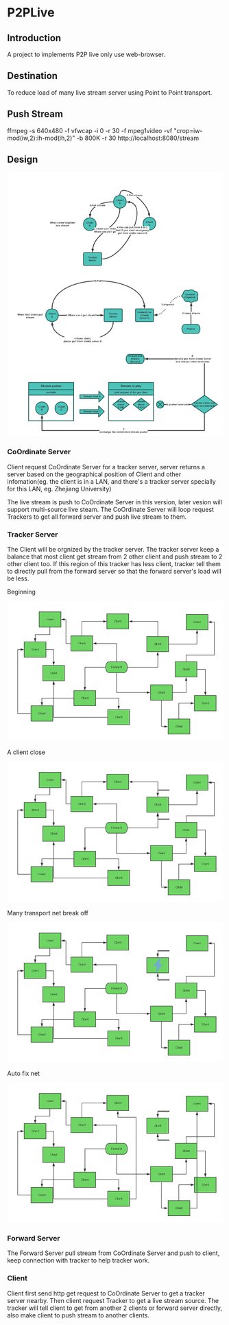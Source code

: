# P2PLive

## Introduction

A project to implements P2P live only use web-browser.

## Destination

To reduce load of many live stream server using Point to Point transport.

## Push Stream

ffmpeg -s 640x480 -f vfwcap -i 0 -r 30 -f mpeg1video -vf "crop=iw-mod(iw\,2):ih-mod(ih\,2)" -b 800K -r 30 http://localhost:8080/stream

## Design

![Design](p2plive.png)

### CoOrdinate Server

Client request CoOrdinate Server for a tracker server, server returns a server based on the geographical position of Client and
 other infomation(eg. the client is in a LAN, and there's a tracker server specially for this LAN, eg. Zhejiang University)

The live stream is push to CoOrdinate Server in this version, later vesion will support multi-source live steam. The CoOrdinate Server
 will loop request Trackers to get all forward server and push live stream to them.

### Tracker Server

The Client will be orgnized by the tracker server. The tracker server keep a balance that most client get stream from 2 other client
 and push stream to 2 other client too. If this region of this tracker has less client, tracker tell them to directly pull from the
 forward server so that the forward server's load will be less.

Beginning

![Beginning](0.png)

A client close

![A client close](1.png)

Many transport net break off

![Many transport net break off](2.png)

Auto fix net

![Auto fix net](3.png)

### Forward Server

The Forward Server pull stream from CoOrdinate Server and push to client, keep connection with tracker to help tracker work.

### Client

Client first send http get request to CoOrdinate Server to get a tracker server nearby. Then client request Tracker to get a 
live stream source. The tracker will tell client to get from another 2 clients or forward server directly, also make client to
 push stream to another clients.